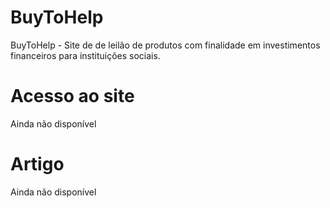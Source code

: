 # BuyToHelp
BuyToHelp - Site de de leilão de produtos com finalidade em investimentos financeiros para instituições sociais.

# Acesso ao site
Ainda não disponível

# Artigo
Ainda não disponível
